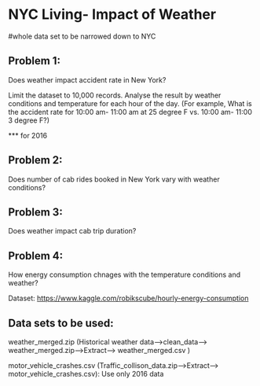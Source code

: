 # NYC Living- Impact of Weather
 
 #whole data set to be narrowed down to NYC
 


## Problem 1: 


Does weather impact accident rate in New York?


Limit the dataset to 10,000 records. Analyse the result by weather conditions and temperature for each hour of the day. (For example, What is the accident rate for 10:00 am- 11:00 am at 25 degree F vs. 10:00 am- 11:00 3 degree F?)

*** for 2016

## Problem 2: 


Does number of cab rides booked in New York vary with weather conditions?


## Problem 3: 

Does weather impact cab trip duration?

## Problem 4:

How energy consumption chnages with the temperature conditions and weather?

Dataset: https://www.kaggle.com/robikscube/hourly-energy-consumption


## Data sets to be used: 


weather_merged.zip (Historical weather data-->clean_data--> weather_merged.zip-->Extract--> weather_merged.csv )


motor_vehicle_crashes.csv (Traffic_collison_data.zip-->Extract--> motor_vehicle_crashes.csv): Use only 2016 data
